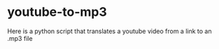 # youtube-to-mp3
Here is a python script that translates a youtube video from a link to an .mp3 file
